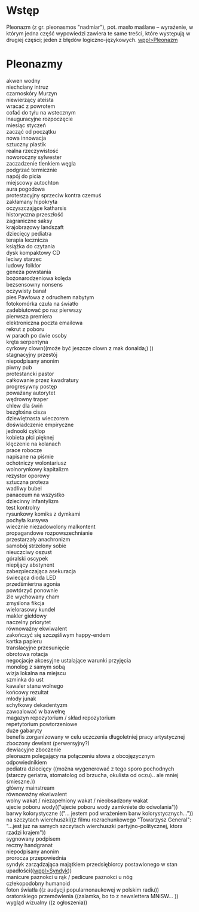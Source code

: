 # Wstęp

Pleonazm (z gr. pleonasmos "nadmiar"), pot. masło maślane – wyrażenie, w którym jedna część wypowiedzi zawiera te same treści, które występują w drugiej części; jeden z błędów logiczno-językowych. [wppl>Pleonazm](wppl>pleonazm)

# Pleonazmy

akwen wodny <br/>
niechciany intruz <br/>
czarnoskóry Murzyn <br/>
niewierzący ateista <br/>
wracać z powrotem <br/>
cofać do tyłu na wstecznym <br/>
inauguracyjne rozpoczęcie <br/>
miesiąc styczeń <br/>
zacząć od początku <br/>
nowa innowacja <br/>
sztuczny plastik <br/>
realna rzeczywistość <br/>
noworoczny sylwester <br/>
zaczadzenie tlenkiem węgla <br/>
podgrzać termicznie <br/>
napój do picia <br/>
miejscowy autochton <br/>
aura pogodowa <br/>
protestacyjny sprzeciw kontra czemuś <br/>
zakłamany hipokryta <br/>
oczyszczające katharsis <br/>
historyczna przeszłość <br/>
zagraniczne saksy <br/>
krajobrazowy landszaft <br/>
dziecięcy pediatra <br/>
terapia lecznicza <br/>
książka do czytania <br/>
dysk kompaktowy CD <br/>
leciwy starzec <br/>
ludowy folklor <br/>
geneza powstania <br/>
bożonarodzeniowa kolęda <br/>
bezsensowny nonsens <br/>
oczywisty banał <br/>
pies Pawłowa z odruchem nabytym <br/>
fotokomórka czuła na światło <br/>
zadebiutować po raz pierwszy <br/>
pierwsza premiera <br/>
elektroniczna poczta emailowa <br/>
rekrut z poboru <br/>
w parach po dwie osoby <br/>
kręta serpentyna <br/>
cyrkowy clown((może być jeszcze clown z mak donalda;) )) <br/>
stagnacyjny przestój <br/>
niepodpisany anonim <br/>
piwny pub <br/>
protestancki pastor <br/>
całkowanie przez kwadratury <br/>
progresywny postęp <br/>
poważany autorytet <br/>     wędrowny traper <br/>
chlew dla świń <br/>
bezgłośna cisza <br/>
dziewiętnasta wieczorem <br/>
doświadczenie empiryczne <br/>
jednooki cyklop <br/>
kobieta płci pięknej <br/>
klęczenie na kolanach <br/>
prace robocze <br/>
napisane na piśmie <br/>
ochotniczy wolontariusz <br/>
wolnorynkowy kapitalizm <br/>
rezystor oporowy <br/>
sztuczna proteza <br/>
wadliwy bubel <br/>
panaceum na wszystko <br/>
dziecinny infantylizm <br/>
test kontrolny <br/>
rysunkowy komiks z dymkami <br/>
pochyła kursywa <br/>
wiecznie niezadowolony malkontent <br/>
propagandowe rozpowszechnianie <br/>
przestarzały anachronizm <br/>
samobój strzelony sobie <br/>
nieuczciwy oszust <br/>
góralski oscypek <br/>
niepijący abstynent <br/>
zabezpieczająca asekuracja <br/>
świecąca dioda LED <br/>
przedśmiertna agonia <br/>
powtórzyć ponownie <br/>
źle wychowany cham <br/>
zmyślona fikcja <br/>
wielorasowy kundel <br/>
makler giełdowy <br/>
naczelny priorytet <br/>
równoważny ekwiwalent <br/>
zakończyć się szczęśliwym happy-endem <br/>
kartka papieru <br/>
translacyjne przesunięcie <br/>
obrotowa rotacja <br/>
negocjacje akcesyjne ustalające warunki przyjęcia <br/>
monolog z samym sobą <br/>
wizja lokalna na miejscu <br/>
szminka do ust <br/>
kawaler stanu wolnego <br/>
końcowy rezultat <br/>
młody junak <br/>
schyłkowy dekadentyzm <br/>
zawoalować w bawełnę <br/> 
magazyn repozytorium / skład repozytorium <br/> 
repetytorium powtorzeniowe <br/> 
duże gabaryty <br/> 
benefis zorganizowany w celu uczczenia długoletniej pracy artystycznej <br/> 
zboczony dewiant (perwersyjny?) <br/> 
dewiacyjne zboczenie <br/> 
pleonazm polegający na połączeniu słowa z obcojęzycznym odpowiednikiem <br/> 
pediatra dziecięcy ((można wygenerować z tego sporo pochodnych (starczy geriatra, stomatolog od brzucha, okulista od oczu).. ale mniej śmieszne.)) <br/> 
główny mainstream <br/> 
równoważny ekwiwalent <br/> 
wolny wakat / niezapełniony wakat / nieobsadzony wakat <br/> 
ujecie poboru wody(("ujecie poboru wody zamkniete do odwolania")) <br/> 
barwy kolorystyczne (("... jestem pod wrażeniem barw kolorystycznych...")) <br/> 
na szczytach wierchuszki((z filmu rozrachunkowego "Towarzysz General": "...jest juz na samych szczytach wierchuszki partyjno-politycznej, ktora rzadzi krajem")) <br/> 
sygnowany podpisem <br/> 
reczny handgranat <br/> 
niepodpisany anonim <br/> 
prorocza przepowiednia <br/> 
syndyk zarządzająca majątkiem przedsiębiorcy postawionego w stan upadłości(([wppl>Syndyk](wppl>syndyk))) <br/>
manicure paznokci u rąk / pedicure paznokci u nóg <br/>
człekopodobny humanoid <br/>
foton światła ((z audycji popularnonaukowej w polskim radiu)) <br/>
oratorskiego przemówienia ((zalamka, bo to z newslettera MNiSW... )) <br/>
wygląd wizualny ((z ogłoszenia)) <br/>

